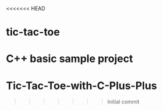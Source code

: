 <<<<<<< HEAD
# tic-tac-toe
C++ basic sample project
=======
# Tic-Tac-Toe-with-C-Plus-Plus
>>>>>>> Initial commit
